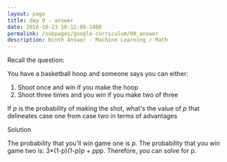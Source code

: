 ```yaml
---
layout: page
title: day 9 - answer
date: 2018-10-23 10:12:00-1400
permalink: /subpages/google-curriculum/09_answer
description: Ninth Answer - Machine Learning / Math
---
```


Recall the question:

You have a basketball hoop and someone says you can either:

1. Shoot once and win if you make the hoop
2. Shoot three times and you win if you make two of three

If *p* is the probability of making the shot, what's the value of *p* that delineates case one from case two in terms of advantages

Solution

The probability that you'll win game one is *p*. The probability that you win game two is: 3*(1-p)*(1-p)*p + p*p*p. Therefore, you can solve for p.
